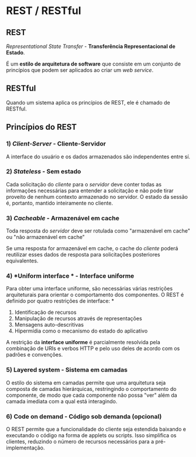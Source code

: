 # REST / RESTful

## REST
*Representational State Transfer* - **Transferência Representacional de Estado**.

É um **estilo de arquitetura de software** que consiste em um conjunto de princípios que podem ser aplicados ao criar um *web service*.

## RESTful
Quando um sistema aplica os princípios de REST, ele é chamado de RESTful.

## Princípios do REST
### 1) *Client-Server* - Cliente-Servidor
A interface do usuário e os dados armazenados são independentes entre sí.

### 2) *Stateless* - Sem estado
Cada solicitação do *cliente* para o *servidor* deve conter todas as informações necessárias para entender a solicitação e não pode tirar proveito de nenhum contexto armazenado no servidor. O estado da sessão é, portanto, mantido inteiramente no cliente.

### 3) *Cacheable* - Armazenável em cache
Toda resposta do *servidor* deve ser rotulada como "armazenável ​​em cache" ou "não armazenável em cache"

Se uma resposta for armazenável em cache, o cache do *cliente* poderá reutilizar esses dados de resposta para solicitações posteriores equivalentes.

### 4) *Uniform interface * - Interface uniforme
Para obter uma interface uniforme, são necessárias várias restrições arquiteturais para orientar o comportamento dos componentes.
O REST é definido por quatro restrições de interface: *
1) Identificação de recursos
2) Manipulação de recursos através de representações
3) Mensagens auto-descritivas
4) Hipermídia como o mecanismo do estado do aplicativo

A restrição da **interface uniforme** é parcialmente resolvida pela combinação de URIs e verbos HTTP e pelo uso deles de acordo com os padrões e convenções.

### 5) Layered system - Sistema em camadas
O estilo do sistema em camadas permite que uma arquitetura seja composta de camadas hierárquicas, restringindo o comportamento do componente, de modo que cada componente não possa "ver" além da camada imediata com a qual está interagindo.

### 6) Code on demand - Código sob demanda (opcional)
O REST permite que a funcionalidade do cliente seja estendida baixando e executando o código na forma de applets ou scripts. Isso simplifica os clientes, reduzindo o número de recursos necessários para a pré-implementação.
